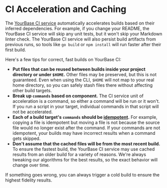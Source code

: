 # CI Acceleration and Caching

The [YourBase CI service][] automatically accelerates builds based on their
inferred dependencies. For example, if you change your README, the YourBase
CI service will skip any unit tests, but it won't skip your Markdown linter
check. The YourBase CI service will also persist build artifacts from
previous runs, so tools like `go build` or `npm install` will run faster
after their first build.

Here's a few tips for correct, fast builds on YourBase CI:

- **Put files that can be reused between builds inside your project directory
  or under `$HOME`.** Other files may be preserved, but this is not guaranteed.
  Even when using the CLI, `$HOME` will not map to your real home directory, so
  you can safely stash files there without affecting other build targets.
- **Break up `commands` based on component.** The CI service unit of
  acceleration is a command, so either a command will be run or it won't. If you
  run a script in your target, individual commands in that script will not be
  accelerated.
- **Each of a build target's `commands` should be [idempotent][].** For example,
  copying a file is idempotent but moving a file is not because the source file
  would no longer exist after the command. If your commands are not idempotent,
  your builds may have incorrect results when a command gets skipped.
- **Don't assume that the cached files will be from the most recent build.**
  To ensure the fastest build, the YourBase CI service may use cached results
  from an older build for a variety of reasons. We're always tweaking our
  algorithms for the best results, so the exact behavior will change over time.

If something goes wrong, you can always trigger a cold build to ensure the
highest fidelity results.

[idempotent]: https://en.wikipedia.org/wiki/Idempotence#Computer_science_meaning
[YourBase CI service]: https://app.yourbase.io
